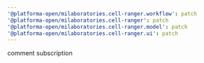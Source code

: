 ```yaml
---
'@platforma-open/milaboratories.cell-ranger.workflow': patch
'@platforma-open/milaboratories.cell-ranger': patch
'@platforma-open/milaboratories.cell-ranger.model': patch
'@platforma-open/milaboratories.cell-ranger.ui': patch
---
```


comment subscription

